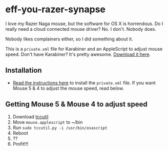 # eff-you-razer-synapse

I love my Razer Naga mouse, but the software for OS X is horrendous. Do I really need a cloud connected mouse driver? No. I don't. Nobody does. 

Nobody likes complainers either, so I did something about it.

This is a `private.xml` file for Karabiner and an AppleScript to adjust mouse speed. Don't have Karabiner? It's pretty awesome. [Download it here](https://pqrs.org/osx/karabiner/). 

## Installation
- [Read the instructions here](https://pqrs.org/osx/karabiner/xml.html.en) to install the `private.xml` file. If you want Mouse 5 & 4 to adjust the mouse speed, read below.

## Getting Mouse 5 & Mouse 4 to adjust speed
1. Download [tccutil](https://github.com/jacobsalmela/tccutil)
2. Move `mouse.applescript` to ~/bin
2. Run `sudo tccutil.py -i /usr/bin/osascript`
3. Reboot
4. ??
5. Profit!!!
